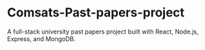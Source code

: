 # Comsats-Past-papers-project
A full-stack university past papers project built with React, Node.js, Express, and MongoDB.
